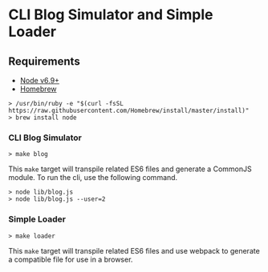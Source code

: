 # CLI Blog Simulator and Simple Loader

## Requirements
 
* [Node v6.9+][node]
* [Homebrew][brew]

``` 
> /usr/bin/ruby -e "$(curl -fsSL https://raw.githubusercontent.com/Homebrew/install/master/install)"
> brew install node
```


### CLI Blog Simulator

```
> make blog

```

This `make` target will transpile related ES6 files and generate a CommonJS module. To run the cli, use the following command.

```
> node lib/blog.js
> node lib/blog.js --user=2
```


### Simple Loader

```
> make loader

```

This `make` target will transpile related ES6 files and use webpack to generate a compatible file for use in a browser.


[node]: http://slashdot.org
[brew]: https://brew.sh/
